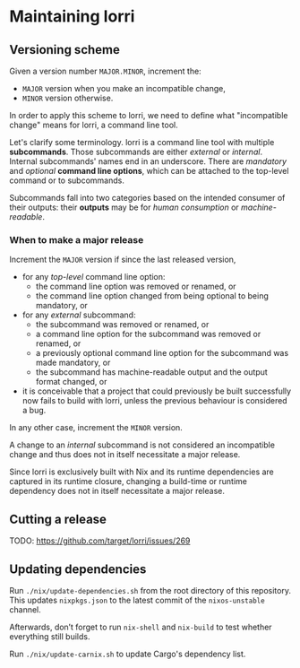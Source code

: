 # Maintaining lorri

## Versioning scheme

Given a version number `MAJOR.MINOR`, increment the:
- `MAJOR` version when you make an incompatible change,
- `MINOR` version otherwise.

In order to apply this scheme to lorri, we need to define what "incompatible
change" means for lorri, a command line tool.

Let's clarify some terminology. lorri is a command line tool with multiple
**subcommands**. Those subcommands are either _external_ or _internal_.
Internal subcommands' names end in an underscore. There are _mandatory_ and
_optional_ **command line options**, which can be attached to the top-level
command or to subcommands.

Subcommands fall into two categories based on the intended consumer of their
outputs: their **outputs** may be for _human consumption_ or
_machine-readable_.

### When to make a major release

Increment the `MAJOR` version if since the last released version,
- for any _top-level_ command line option:
  - the command line option was removed or renamed, or
  - the command line option changed from being optional to being mandatory, or
- for any _external_ subcommand:
  - the subcommand was removed or renamed, or
  - a command line option for the subcommand was removed or renamed, or
  - a previously optional command line option for the subcommand was made
    mandatory, or
  - the subcommand has machine-readable output and the output format changed,
    or
- it is conceivable that a project that could previously be built successfully
  now fails to build with lorri, unless the previous behaviour is considered a
  bug.

In any other case, increment the `MINOR` version.

A change to an _internal_ subcommand is not considered an incompatible change
and thus does not in itself necessitate a major release.

Since lorri is exclusively built with Nix and its runtime dependencies are
captured in its runtime closure, changing a build-time or runtime dependency
does not in itself necessitate a major release.

## Cutting a release

TODO: https://github.com/target/lorri/issues/269

## Updating dependencies

Run `./nix/update-dependencies.sh` from the root directory of this
repository. This updates `nixpkgs.json` to the latest commit of the
`nixos-unstable` channel.

Afterwards, don’t forget to run `nix-shell` and `nix-build` to test
whether everything still builds.

Run `./nix/update-carnix.sh` to update Cargo's dependency list.
